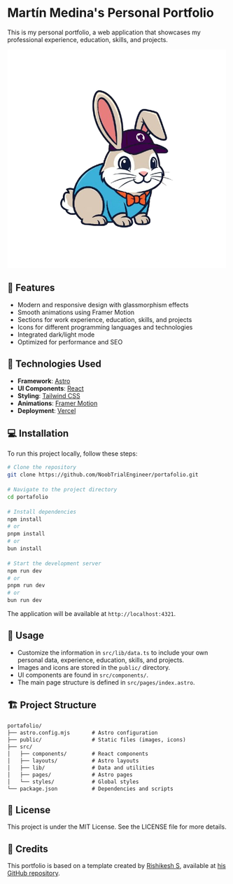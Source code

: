 # Martín Medina's Personal Portfolio

This is my personal portfolio, a web application that showcases my professional experience, education, skills, and projects.

![Portfolio Screenshot](/public/logo.png)

## 🌟 Features

- Modern and responsive design with glassmorphism effects
- Smooth animations using Framer Motion
- Sections for work experience, education, skills, and projects
- Icons for different programming languages and technologies
- Integrated dark/light mode
- Optimized for performance and SEO

## 🚀 Technologies Used

- **Framework**: [Astro](https://astro.build/)
- **UI Components**: [React](https://reactjs.org/)
- **Styling**: [Tailwind CSS](https://tailwindcss.com/)
- **Animations**: [Framer Motion](https://www.framer.com/motion/)
- **Deployment**: [Vercel](https://vercel.com/)

## 💻 Installation

To run this project locally, follow these steps:

```bash
# Clone the repository
git clone https://github.com/NoobTrialEngineer/portafolio.git

# Navigate to the project directory
cd portafolio

# Install dependencies
npm install
# or
pnpm install
# or
bun install

# Start the development server
npm run dev
# or
pnpm run dev
# or
bun run dev
```

The application will be available at `http://localhost:4321`.

## 🔧 Usage

- Customize the information in `src/lib/data.ts` to include your own personal data, experience, education, skills, and projects.
- Images and icons are stored in the `public/` directory.
- UI components are found in `src/components/`.
- The main page structure is defined in `src/pages/index.astro`.

## 🏗️ Project Structure

```
portafolio/
├── astro.config.mjs       # Astro configuration
├── public/                # Static files (images, icons)
├── src/
│   ├── components/        # React components
│   ├── layouts/           # Astro layouts
│   ├── lib/               # Data and utilities
│   ├── pages/             # Astro pages
│   └── styles/            # Global styles
└── package.json           # Dependencies and scripts
```

## 📄 License

This project is under the MIT License. See the LICENSE file for more details.

## 🙏 Credits

This portfolio is based on a template created by [Rishikesh S](https://github.com/rishikesh2003), available at [his GitHub repository](https://github.com/rishikesh2003/my-portfolio).

